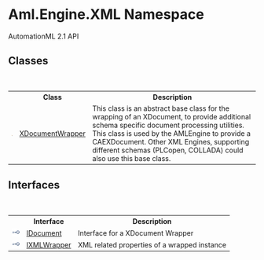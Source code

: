 # Aml.Engine.XML Namespace
AutomationML 2.1 API

## Classes
&nbsp;<table><tr><th></th><th>Class</th><th>Description</th></tr><tr><td>![Public class](media/pubclass.gif "Public class")</td><td><a href="T_Aml_Engine_XML_XDocumentWrapper">XDocumentWrapper</a></td><td>
This class is an abstract base class for the wrapping of an XDocument, to provide additional schema specific document processing utilities. This class is used by the AMLEngine to provide a CAEXDocument. Other XML Engines, supporting different schemas (PLCopen, COLLADA) could also use this base class.</td></tr></table>

## Interfaces
&nbsp;<table><tr><th></th><th>Interface</th><th>Description</th></tr><tr><td>![Public interface](media/pubinterface.gif "Public interface")</td><td><a href="T_Aml_Engine_XML_IDocument">IDocument</a></td><td>
Interface for a XDocument Wrapper</td></tr><tr><td>![Public interface](media/pubinterface.gif "Public interface")</td><td><a href="T_Aml_Engine_XML_IXMLWrapper">IXMLWrapper</a></td><td>
XML related properties of a wrapped instance</td></tr></table>&nbsp;

